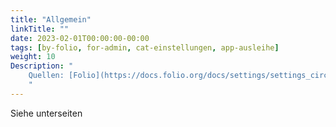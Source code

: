 ```yaml
---
title: "Allgemein"
linkTitle: ""
date: 2023-02-01T00:00:00-00:00
tags: [by-folio, for-admin, cat-einstellungen, app-ausleihe]
weight: 10
Description: "
    Quellen: [Folio](https://docs.folio.org/docs/settings/settings_circulation/settings_circulation/#settings--circulation--circulation-rules) & [GBV](https://info.gbv.de/display/FOLIOGBVEXTERN/Einstellungen+(Ausleihe):+Allgemein)
    "
---
```


Siehe unterseiten